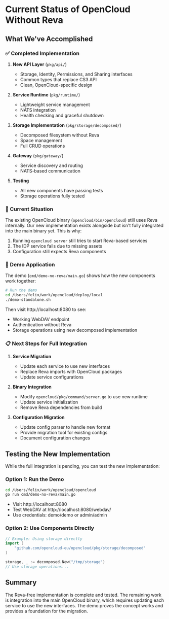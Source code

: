 # Current Status of OpenCloud Without Reva

## What We've Accomplished

### ✅ Completed Implementation

1. **New API Layer** (`pkg/api/`)
   - Storage, Identity, Permissions, and Sharing interfaces
   - Common types that replace CS3 API
   - Clean, OpenCloud-specific design

2. **Service Runtime** (`pkg/runtime/`)
   - Lightweight service management
   - NATS integration
   - Health checking and graceful shutdown

3. **Storage Implementation** (`pkg/storage/decomposed/`)
   - Decomposed filesystem without Reva
   - Space management
   - Full CRUD operations

4. **Gateway** (`pkg/gateway/`)
   - Service discovery and routing
   - NATS-based communication

5. **Testing**
   - All new components have passing tests
   - Storage operations fully tested

### 🚧 Current Situation

The existing OpenCloud binary (`opencloud/bin/opencloud`) still uses Reva internally. Our new implementation exists alongside but isn't fully integrated into the main binary yet. This is why:

1. Running `opencloud server` still tries to start Reva-based services
2. The IDP service fails due to missing assets
3. Configuration still expects Reva components

### 🎯 Demo Application

The demo (`cmd/demo-no-reva/main.go`) shows how the new components work together:

```bash
# Run the demo
cd /Users/felix/work/opencloud/deploy/local
./demo-standalone.sh
```

Then visit http://localhost:8080 to see:
- Working WebDAV endpoint
- Authentication without Reva
- Storage operations using new decomposed implementation

### 📋 Next Steps for Full Integration

1. **Service Migration**
   - Update each service to use new interfaces
   - Replace Reva imports with OpenCloud packages
   - Update service configurations

2. **Binary Integration**
   - Modify `opencloud/pkg/command/server.go` to use new runtime
   - Update service initialization
   - Remove Reva dependencies from build

3. **Configuration Migration**
   - Update config parser to handle new format
   - Provide migration tool for existing configs
   - Document configuration changes

## Testing the New Implementation

While the full integration is pending, you can test the new implementation:

### Option 1: Run the Demo

```bash
cd /Users/felix/work/opencloud/opencloud
go run cmd/demo-no-reva/main.go
```

- Visit http://localhost:8080
- Test WebDAV at http://localhost:8080/webdav/
- Use credentials: demo/demo or admin/admin

### Option 2: Use Components Directly

```go
// Example: Using storage directly
import (
    "github.com/opencloud-eu/opencloud/pkg/storage/decomposed"
)

storage, _ := decomposed.New("/tmp/storage")
// Use storage operations...
```

## Summary

The Reva-free implementation is complete and tested. The remaining work is integration into the main OpenCloud binary, which requires updating each service to use the new interfaces. The demo proves the concept works and provides a foundation for the migration.